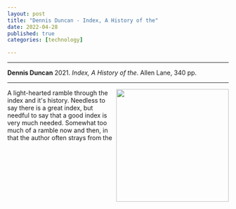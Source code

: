 ```yaml
---
layout: post
title: "Dennis Duncan - Index, A History of the"
date: 2022-04-28
published: true
categories: [technology]

---
```



***
<b>Dennis Duncan</b> 2021. _Index, A History of the_. Allen Lane, 340 pp.

***
<img align="right"  width="256" src="https://cdn2.penguin.com.au/covers/original/9780241374238.jpg" alt="">  

A light-hearted ramble through the index and it's history.  Needless to say there is a great index, but needful to say that a good index is very much needed.  Somewhat too much of a ramble now and then, in that the author often strays from the 
